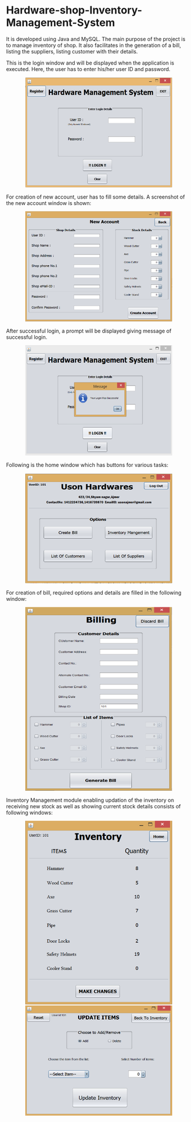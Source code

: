 # Hardware-shop-Inventory-Management-System

It is developed using Java and MySQL. The main purpose of the project is to manage inventory of shop. It also facilitates in the generation of a bill, listing the suppliers, listing customer with their details.

This is the login window and will be displayed when the application is executed. Here, the user has to enter his/her user ID and password.

<p align="center"><img src="/Screenshots/Login_window.PNG" alt="Login Window" width="400" height="300"/></p>

For creation of new account, user has to fill some details. A screenshot of the new account window is shown:

<p align="center"><img src="/Screenshots/new_account_window.PNG" alt="New Account" width="400" height="300"/></p>

After successful login, a prompt will be displayed giving message of successful login.

<p align="center"><img src="/Screenshots/successful_login.PNG" alt="Successful Login" width="400" height="300"/></p>

Following is the home window which has buttons for various tasks:

<p align="center"><img src="/Screenshots/home_window.PNG" alt="Home Window" width="400" height="300"/></p>

For creation of bill, required options and details are filled in the following window:

<p align="center"><img src="/Screenshots/billing_window.PNG" alt="Home Window" width="400" height="500"/></p>

Inventory Management module enabling updation of the inventory on receiving new stock as well as showing current stock details consists of following windows:

<p align="center"><img src="/Screenshots/currentInventory_window.PNG" alt="Home Window" width="400" height="500"/>           <img src="/Screenshots/updateInventory_window.PNG" alt="Home Window" width="400" height="300"/></p>
